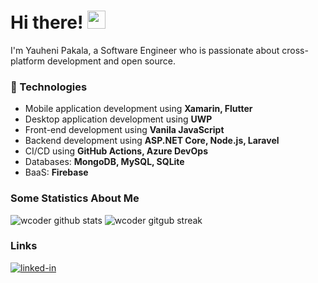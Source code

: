 # Hi there! <img src="https://media.giphy.com/media/hvRJCLFzcasrR4ia7z/giphy.gif" width="29px">

I'm Yauheni Pakala, a Software Engineer who is passionate about cross-platform development and open source.

### 🚀 Technologies

- Mobile application development using **Xamarin, Flutter**
- Desktop application development using **UWP**
- Front-end development using **Vanila JavaScript**
- Backend development using **ASP.NET Core, Node.js, Laravel**
- CI/CD using **GitHub Actions, Azure DevOps**
- Databases: **MongoDB, MySQL, SQLite**
- BaaS: **Firebase**

### Some Statistics About Me

![wcoder github stats](https://github-readme-stats.vercel.app/api?username=wcoder&show_icons=true&theme=vue&count_private=true&bg_color=FFFFFF40) ![wcoder gitgub streak](https://github-readme-streak-stats.herokuapp.com?user=wcoder)

### Links

[![linked-in](https://img.shields.io/badge/Linked_In-0077B5?style=for-the-badge&logo=LinkedIn&logoColor=white)](https://www.linkedin.com/in/yauhenipakala/)
